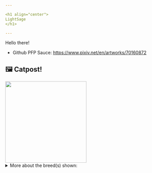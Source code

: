 ```yaml
---

<h1 align="center">
LightSage
</h1>

---
```


Hello there!


- Github PFP Sauce: https://www.pixiv.net/en/artworks/70160872


## 🖼️ Catpost!

<sub>
    <img src="https://cdn2.thecatapi.com/images/BbtRK5XT6.jpg" height="256">
</sub>


<details>
<summary>More about the breed(s) shown:</summary>

Breed: Siberian

Description: The Siberians dog like temperament and affection makes the ideal lap cat and will live quite happily indoors. Very agile and powerful, the Siberian cat can easily leap and reach high places, including the tops of refrigerators and even doors. 

Links:
<ul>
  <li>CFA http://cfa.org/Breeds/BreedsSthruT/Siberian.aspx</li>
  <li>Wikipedia https://en.wikipedia.org/wiki/Siberian_(cat)</li>
</ul> 

</details>
